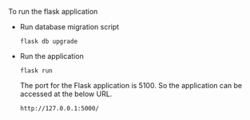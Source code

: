 To run the flask application
- Run database migration script
  ```
  flask db upgrade
  ```
- Run the application
  ```
  flask run
  ```
  The port for the Flask application is 5100. So the application can be accessed at the below URL.
  ```
  http://127.0.0.1:5000/
  ```
